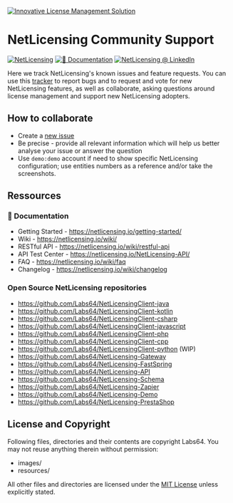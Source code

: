 <a href="https://netlicensing.io"><img src="https://netlicensing.io/img/netlicensing-stage-twitter.jpg" alt="Innovative License Management Solution"></a>

# NetLicensing Community Support

[![NetLicensing](https://img.shields.io/badge/NetLicensing-IO-E14817.svg?logo=NetLicensing)](https://netlicensing.io)
[![📖 Documentation](https://img.shields.io/badge/📖%20Documentation-Wiki-AB6543.svg)](https://netlicensing.io/wiki/)
[![NetLicensing @ LinkedIn](https://img.shields.io/badge/NetLicensing-0077B5.svg?logo=LinkedIn)](https://www.linkedin.com/showcase/netlicensing)

Here we track NetLicensing's known issues and feature requests. You can use this [tracker](https://github.com/Labs64/NetLicensing-Community/issues) to report bugs and to request and vote for new NetLicensing features, as well as collaborate, asking questions around license management and support new NetLicensing adopters.


## How to collaborate

- Create a [new issue](https://github.com/Labs64/NetLicensing-Community/issues/new/choose)
- Be precise - provide all relevant information which will help us better analyse your issue or answer the question
- Use `demo:demo` account if need to show specific NetLicensing configuration; use entities numbers as a reference and/or take the screenshots.


## Ressources

### 📖 Documentation

- Getting Started - https://netlicensing.io/getting-started/
- Wiki - https://netlicensing.io/wiki/
- RESTful API - https://netlicensing.io/wiki/restful-api
- API Test Center - https://netlicensing.io/NetLicensing-API/
- FAQ - https://netlicensing.io/wiki/faq
- Changelog - https://netlicensing.io/wiki/changelog

### Open Source NetLicensing repositories

- https://github.com/Labs64/NetLicensingClient-java
- https://github.com/Labs64/NetLicensingClient-kotlin
- https://github.com/Labs64/NetLicensingClient-csharp
- https://github.com/Labs64/NetLicensingClient-javascript
- https://github.com/Labs64/NetLicensingClient-php
- https://github.com/Labs64/NetLicensingClient-cpp
- https://github.com/Labs64/NetLicensingClient-python (WIP)
- https://github.com/Labs64/NetLicensing-Gateway
- https://github.com/Labs64/NetLicensing-FastSpring
- https://github.com/Labs64/NetLicensing-API
- https://github.com/Labs64/NetLicensing-Schema
- https://github.com/Labs64/NetLicensing-Zapier
- https://github.com/Labs64/NetLicensing-Demo
- https://github.com/Labs64/NetLicensing-PrestaShop


## License and Copyright

Following files, directories and their contents are copyright Labs64. You may not reuse anything therein without permission:

* images/
* resources/

All other files and directories are licensed under the [MIT License](LICENSE) unless explicitly stated.
